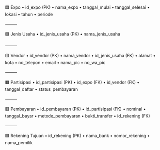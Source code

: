 🟦 Expo
• id_expo (PK)
• nama_expo
• tanggal_mulai
• tanggal_selesai
• lokasi
• tahun
• periode

⸻

🟩 Jenis Usaha
• id_jenis_usaha (PK)
• nama_jenis_usaha

⸻

🟨 Vendor
• id_vendor (PK)
• nama_vendor
• id_jenis_usaha (FK)
• alamat
• kota
• no_telepon
• email
• nama_pic
• no_wa_pic

⸻

🟧 Partisipasi
• id_partisipasi (PK)
• id_expo (FK)
• id_vendor (FK)
• tanggal_daftar
• status_pembayaran

⸻

🟥 Pembayaran
• id_pembayaran (PK)
• id_partisipasi (FK)
• nominal
• tanggal_bayar
• metode_pembayaran
• bukti_transfer
• id_rekening (FK)

⸻

🟪 Rekening Tujuan
• id_rekening (PK)
• nama_bank
• nomor_rekening
• nama_pemilik
